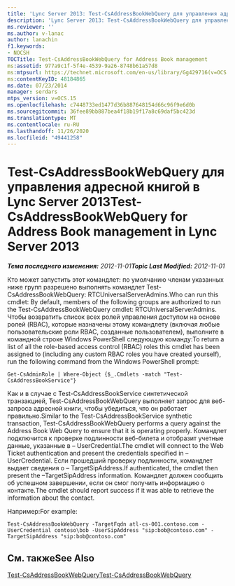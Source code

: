 ```yaml
---
title: 'Lync Server 2013: Test-CsAddressBookWebQuery для управления адресными книгами'
description: 'Lync Server 2013: Test-CsAddressBookWebQuery для управления адресными книгами.'
ms.reviewer: ''
ms.author: v-lanac
author: lanachin
f1.keywords:
- NOCSH
TOCTitle: Test-CsAddressBookWebQuery for Address Book management
ms:assetid: 977a9c1f-5f4e-4539-9a26-8748b61a57d8
ms:mtpsurl: https://technet.microsoft.com/en-us/library/Gg429716(v=OCS.15)
ms:contentKeyID: 48184865
ms.date: 07/23/2014
manager: serdars
mtps_version: v=OCS.15
ms.openlocfilehash: c7448733ed1477d36b887648154d66c96f9e6d0b
ms.sourcegitcommit: 36fee89bb887bea4f18b19f17a8c69daf5bc423d
ms.translationtype: MT
ms.contentlocale: ru-RU
ms.lasthandoff: 11/26/2020
ms.locfileid: "49441258"
---
```

# <a name="test-csaddressbookwebquery-for-address-book-management-in-lync-server-2013"></a><span data-ttu-id="9521d-103">Test-CsAddressBookWebQuery для управления адресной книгой в Lync Server 2013</span><span class="sxs-lookup"><span data-stu-id="9521d-103">Test-CsAddressBookWebQuery for Address Book management in Lync Server 2013</span></span>

<div data-xmlns="http://www.w3.org/1999/xhtml">

<div class="topic" data-xmlns="http://www.w3.org/1999/xhtml" data-msxsl="urn:schemas-microsoft-com:xslt" data-cs="https://msdn.microsoft.com/">

<div data-asp="https://msdn2.microsoft.com/asp">



</div>

<div id="mainSection">

<div id="mainBody"><span data-ttu-id="9521d-104">

<span> </span></span><span class="sxs-lookup"><span data-stu-id="9521d-104">

<span> </span></span></span>

<span data-ttu-id="9521d-105">_**Тема последнего изменения:** 2012-11-01_</span><span class="sxs-lookup"><span data-stu-id="9521d-105">_**Topic Last Modified:** 2012-11-01_</span></span>

<span data-ttu-id="9521d-106">Кто может запустить этот командлет: по умолчанию членам указанных ниже групп разрешено выполнять командлет Test-CsAddressBookWebQuery: RTCUniversalServerAdmins.</span><span class="sxs-lookup"><span data-stu-id="9521d-106">Who can run this cmdlet: By default, members of the following groups are authorized to run the Test-CsAddressBookWebQuery cmdlet: RTCUniversalServerAdmins.</span></span> <span data-ttu-id="9521d-107">Чтобы возвратить список всех ролей управления доступом на основе ролей (RBAC), которые назначены этому командлету (включая любые пользовательские роли RBAC, созданные пользователем), выполните в командной строке Windows PowerShell следующую команду:</span><span class="sxs-lookup"><span data-stu-id="9521d-107">To return a list of all the role-based access control (RBAC) roles this cmdlet has been assigned to (including any custom RBAC roles you have created yourself), run the following command from the Windows PowerShell prompt:</span></span>

    Get-CsAdminRole | Where-Object {$_.Cmdlets -match "Test-CsAddressBookService"}

<span data-ttu-id="9521d-108">Как и в случае с Test-CsAddressBookService синтетической транзакцией, Test-CsAddressBookWebQuery выполняет запрос для веб-запроса адресной книги, чтобы убедиться, что он работает правильно.</span><span class="sxs-lookup"><span data-stu-id="9521d-108">Similar to the Test-CsAddressBookService synthetic transaction, Test-CsAddressBookWebQuery performs a query against the Address Book Web Query to ensure that it is operating properly.</span></span> <span data-ttu-id="9521d-109">Командлет подключится к проверке подлинности веб-билета и отобразит учетные данные, указанные в – UserCredential.</span><span class="sxs-lookup"><span data-stu-id="9521d-109">The cmdlet will connect to the Web Ticket authentication and present the credentials specified in –UserCredential.</span></span> <span data-ttu-id="9521d-110">Если прошедший проверку подлинности, командлет выдает сведения о – TargetSipAddress.</span><span class="sxs-lookup"><span data-stu-id="9521d-110">If authenticated, the cmdlet then present the –TargetSipAddress information.</span></span> <span data-ttu-id="9521d-111">Командлет должен сообщить об успешном завершении, если он смог получить информацию о контакте.</span><span class="sxs-lookup"><span data-stu-id="9521d-111">The cmdlet should report success if it was able to retrieve the information about the contact.</span></span>

<span data-ttu-id="9521d-112">Например:</span><span class="sxs-lookup"><span data-stu-id="9521d-112">For example:</span></span>

    Test-CsAddressBookWebQuery -TargetFqdn atl-cs-001.contoso.com -UserCredential contoso\bob -UserSipAddress "sip:bob@contoso.com" -TargetSipAddress "sip:bob@contoso.com"

<div>

## <a name="see-also"></a><span data-ttu-id="9521d-113">См. также</span><span class="sxs-lookup"><span data-stu-id="9521d-113">See Also</span></span>


[<span data-ttu-id="9521d-114">Test-CsAddressBookWebQuery</span><span class="sxs-lookup"><span data-stu-id="9521d-114">Test-CsAddressBookWebQuery</span></span>](https://docs.microsoft.com/powershell/module/skype/Test-CsAddressBookWebQuery)  
  

<span data-ttu-id="9521d-115"></div>

</div>

<span> </span>

</div>

</div>

</span><span class="sxs-lookup"><span data-stu-id="9521d-115"></div>

</div>

<span> </span>

</div>

</div>

</span></span></div>

